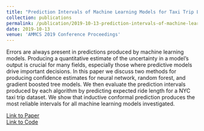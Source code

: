 ```yaml
---
title: "Prediction Intervals of Machine Learning Models for Taxi Trip Length"
collection: publications
permalink: /publication/2019-10-13-prediction-intervals-of-machine-learning-models-for-taxi-trip-length
date: 2019-10-13
venue: 'AMMCS 2019 Conference Proceedings'
---
```


Errors are always present in predictions produced by machine learning models. Producing a quantitative estimate of the uncertainty in a model’s output is crucial for many fields, especially those where predictive models drive important decisions. In this paper we discuss two methods for producing confidence estimates for neural network, random forest, and gradient boosted tree models. We then evaluate the prediction intervals produced by each algorithm by predicting expected ride length for a NYC taxi trip dataset. We show that inductive conformal prediction produces the most reliable intervals for all machine learning models investigated.

[Link to Paper](https://ellamorgan.ca/files/prediction-intervals-of-machine-learning-models-for-taxi-trip-length.pdf)  
[Link to Code](https://github.com/ellamorgan/NYC-Taxi-Prediction-Intervals)

